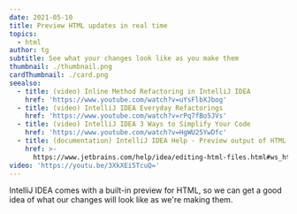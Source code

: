 ```yaml
---
date: 2021-05-10
title: Preview HTML updates in real time
topics:
  - html
author: tg
subtitle: See what your changes look like as you make them
thumbnail: ./thumbnail.png
cardThumbnail: ./card.png
seealso:
  - title: (video) Inline Method Refactoring in IntelliJ IDEA
    href: 'https://www.youtube.com/watch?v=uYsFlbXJbog'
  - title: (video) IntelliJ IDEA Everyday Refactorings
    href: 'https://www.youtube.com/watch?v=rPq7fBo5JVs'
  - title: (video) IntelliJ IDEA 3 Ways to Simplify Your Code
    href: 'https://www.youtube.com/watch?v=HgWU25YwDfc'
  - title: (documentation) IntelliJ IDEA Help - Preview output of HTML files
    href: >-
      https://www.jetbrains.com/help/idea/editing-html-files.html#ws_html_preview_output
video: 'https://youtu.be/3XkXEi5TcuQ='
---
```

IntelliJ IDEA comes with a built-in preview for HTML, so we can get a good idea of what our changes will look like as we're making them.
